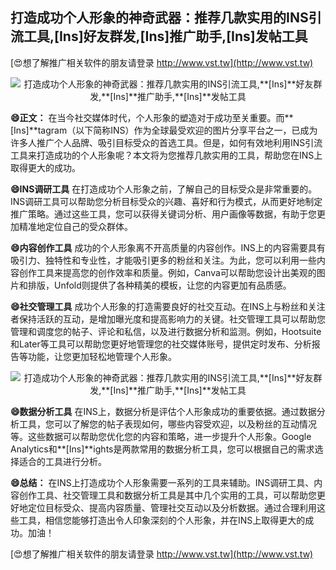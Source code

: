 ## **打造成功个人形象的神奇武器：推荐几款实用的INS引流工具,**[Ins]**好友群发,**[Ins]**推广助手,**[Ins]**发帖工具**

[😍想了解推广相关软件的朋友请登录 http://www.vst.tw](http://www.vst.tw)

 <center><img src="https://vst.tw/MP4/tuiguang/png/4.png" alt="打造成功个人形象的神奇武器：推荐几款实用的INS引流工具,**[Ins]**好友群发,**[Ins]**推广助手,**[Ins]**发帖工具"></center>

**😄正文：**
在当今社交媒体时代，个人形象的塑造对于成功至关重要。而**[Ins]**tagram（以下简称INS）作为全球最受欢迎的图片分享平台之一，已成为许多人推广个人品牌、吸引目标受众的首选工具。但是，如何有效地利用INS引流工具来打造成功的个人形象呢？本文将为您推荐几款实用的工具，帮助您在INS上取得更大的成功。

**😄INS调研工具**
在打造成功个人形象之前，了解自己的目标受众是非常重要的。INS调研工具可以帮助您分析目标受众的兴趣、喜好和行为模式，从而更好地制定推广策略。通过这些工具，您可以获得关键词分析、用户画像等数据，有助于您更加精准地定位自己的受众群体。

**😄内容创作工具**
成功的个人形象离不开高质量的内容创作。INS上的内容需要具有吸引力、独特性和专业性，才能吸引更多的粉丝和关注。为此，您可以利用一些内容创作工具来提高您的创作效率和质量。例如，Canva可以帮助您设计出美观的图片和排版，Unfold则提供了各种精美的模板，让您的内容更加有品质感。

**😄社交管理工具**
成功个人形象的打造需要良好的社交互动。在INS上与粉丝和关注者保持活跃的互动，是增加曝光度和提高影响力的关键。社交管理工具可以帮助您管理和调度您的帖子、评论和私信，以及进行数据分析和监测。例如，Hootsuite和Later等工具可以帮助您更好地管理您的社交媒体账号，提供定时发布、分析报告等功能，让您更加轻松地管理个人形象。

 <center><img src="https://vst.tw/MP4/tuiguang/png/7.png" alt="打造成功个人形象的神奇武器：推荐几款实用的INS引流工具,**[Ins]**好友群发,**[Ins]**推广助手,**[Ins]**发帖工具"></center>

**😄数据分析工具**
在INS上，数据分析是评估个人形象成功的重要依据。通过数据分析工具，您可以了解您的帖子表现如何，哪些内容受欢迎，以及粉丝的互动情况等。这些数据可以帮助您优化您的内容和策略，进一步提升个人形象。Google Analytics和**[Ins]**ights是两款常用的数据分析工具，您可以根据自己的需求选择适合的工具进行分析。

**😄总结：**
在INS上打造成功个人形象需要一系列的工具来辅助。INS调研工具、内容创作工具、社交管理工具和数据分析工具是其中几个实用的工具，可以帮助您更好地定位目标受众、提高内容质量、管理社交互动以及分析数据。通过合理利用这些工具，相信您能够打造出令人印象深刻的个人形象，并在INS上取得更大的成功。加油！

[😍想了解推广相关软件的朋友请登录 http://www.vst.tw](http://www.vst.tw)



